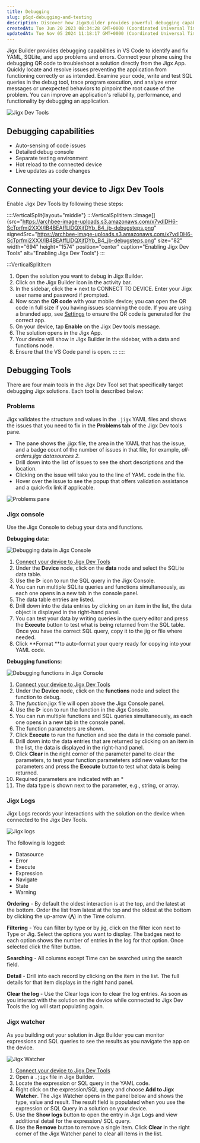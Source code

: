 ```yaml
---
title: Debugging
slug: pSqd-debugging-and-testing
description: Discover how JigxBuilder provides powerful debugging capabilities in VSCode for identifying and resolving YAML, SQLite, and app errors. Connect your phone using a debugging QR code to troubleshoot directly from the JigxApp. Benefit from features like auto
createdAt: Tue Jun 20 2023 08:34:28 GMT+0000 (Coordinated Universal Time)
updatedAt: Tue Nov 05 2024 11:18:17 GMT+0000 (Coordinated Universal Time)
---
```


Jigx Builder provides debugging capabilities in VS Code to identify and fix YAML, SQLite, and app problems and errors. Connect your phone using the debugging QR code to troubleshoot a solution directly from the Jigx App. Quickly locate and resolve issues preventing the application from functioning correctly or as intended.  Examine your code, write and test SQL queries in the debug tool, trace program execution, and analyze error messages or unexpected behaviors to pinpoint the root cause of the problem. You can improve an application's reliability, performance, and functionality by debugging an application.

![Jigx Dev Tools](https://archbee-image-uploads.s3.amazonaws.com/x7vdIDH6-ScTprfmi2XXX/AtgzZUHgK_p0EV0Zb98pk_jb-debug.png "Jigx Dev Tools")

## Debugging capabilities

- Auto-sensing of code issues
- Detailed debug console
- Separate testing environment
- Hot reload to the connected device
- Live updates as code changes

## Connecting your device to Jigx Dev Tools

Enable Jigx Dev Tools by following these steps:

::::VerticalSplit{layout="middle"}
:::VerticalSplitItem
::Image[]{src="https://archbee-image-uploads.s3.amazonaws.com/x7vdIDH6-ScTprfmi2XXX/IB4BEAffLlDQXjfDYb_B4_jb-debugsteps.png" signedSrc="https://archbee-image-uploads.s3.amazonaws.com/x7vdIDH6-ScTprfmi2XXX/IB4BEAffLlDQXjfDYb_B4_jb-debugsteps.png" size="82" width="694" height="1574" position="center" caption="Enabling Jigx Dev Tools" alt="Enabling Jigx Dev Tools"}
:::

:::VerticalSplitItem
1. Open the solution you want to debug in Jigx Builder.
2. Click on the Jigx Builder icon in the activity bar.
3. In the sidebar, click the **+** next to CONNECT TO DEVICE. Enter your Jigx user name and password if prompted.
4. Now scan the **QR code** with your mobile device; you can open the QR code in full size if you having issues scanning the code. If you are using a branded app, see [Settings](./Settings.md) to ensure the QR code is generated for the correct app.
5. On your device, tap **Enable** on the Jigx Dev tools message.
6. The solution opens in the Jigx App.
7. Your device will show in Jigx Builder in the sidebar, with a data and functions node.
8. Ensure that the VS Code panel is open.
:::
::::

## Debugging Tools

There are four main tools in the Jigx Dev Tool set that specifically target debugging Jigx  solutions. Each tool is described below:

### Problems

Jigx validates the structure and values in the `.jigx` YAML files and shows the issues that you need to fix in the **Problems tab** of the Jigx Dev tools pane. 

- The pane shows the .jigx file, the area in the YAML that has the issue, and a badge count of the number of issues in that file, for example, *all-orders.jigx datasources 2.*
- Drill down into the list of issues to see the short descriptions and the location.
- Clicking on the issue will take you to the line of YAML code in the file.
- &#x20;Hover over the issue to see the popup that offers validation assistance and a quick-fix link if applicable.

![Problems pane](https://archbee-image-uploads.s3.amazonaws.com/x7vdIDH6-ScTprfmi2XXX/xq_W7vxImiBLp07c8cuHy_jb-problemgif.gif "Problems pane")

### Jigx console

Use the Jigx Console to debug your data and functions.

**Debugging data:**

![Debugging data in Jigx Console](https://archbee-image-uploads.s3.amazonaws.com/x7vdIDH6-ScTprfmi2XXX/pVjWwfz1K2Rdcwc0drcgJ_jb-console.gif "Debugging data in Jigx Console")

1. &#x20;[Connect your device to Jigx Dev Tools]()
2. Under the **Device** node, click on the **data** node and select the SQLite data table.
3. Use the **▷** icon to run the SQL query in the Jigx Console.
4. You can run multiple SQLite queries and functions simultaneously, as each one opens in a new tab in the console panel.
5. The data table entries are listed.
6. Drill down into the data entries by clicking on an item in the list, the data object is displayed in the right-hand panel.
7. &#x20;You can test your data by writing queries in the query editor and press the **Execute** button to test what is being returned from the SQL table. Once you have the correct SQL query, copy it to the jig or file where needed.
8. Click **Format **to auto-format your query ready for copying into your YAML code.

**Debugging functions:**

![Debugging functions in Jigx Console](https://archbee-image-uploads.s3.amazonaws.com/x7vdIDH6-ScTprfmi2XXX/UJyIWEShn42cP0BhWW5D3_jb-functiongif.gif "Debugging functions in Jigx Console")

1. &#x20;[Connect your device to Jigx Dev Tools]()
2. Under the **Device** node, click on the **functions** node and select the function to debug.
3. The *function*.jigx file will open above the Jigx Console panel.
4. Use the **▷** icon to run the function  in the Jigx Console.
5. You can run multiple functions and SQL queries simultaneously, as each one opens in a new tab in the console panel.
6. The function parameters are shown.
7. Click **Execute** to run the function and see the data in the console panel.
8. Drill down into the data entries that are returned by clicking on an item in the list, the data is displayed in the right-hand panel.
9. Click **Clear** in the right corner of the parameter panel to clear the parameters, to test your function parameteters add new values for the parameters and press the **Execute** button to test what data is being returned.
10. Required parameters are indicated with an \* &#x20;
11. The data type is shown next to the parameter, e.g., string, or array.

### Jigx Logs

Jigx Logs records your interactions with the solution on the device when connected to the Jigx Dev Tools.

![Jigx logs](https://archbee-image-uploads.s3.amazonaws.com/x7vdIDH6-ScTprfmi2XXX/ra-YuRCoBFsVP9uFSFsLY_jb-jigxloggif.gif "Jigx logs")

The following is logged:

- Datasource
- Error
- Execute
- Expression
- Navigate
- State
- Warning

**Ordering** - By default the oldest interaction is at the top, and the latest at the bottom. Order the list from latest at the top and the oldest at the bottom by clicking the up-arrow (**⋀**) in the Time column.

**Filtering** - You can filter by type or by jig, click on the filter icon next to Type or Jig. Select the options you want to display. The badges next to each option shows the number of entries in the log for that option. Once selected click the filter button.

**Searching** - All columns except Time can be searched using the search field.

**Detail** - Drill into each record by clicking on the item in the list. The full details for that item displays in the right hand panel.

**Clear the log** - Use the Clear logs icon to clear the log entries. As soon as you interact with the solution on the device while connected to Jigx Dev Tools the log will start populating again.

### Jigx watcher

As you building out your solution in Jigx Builder you can monitor expressions and SQL queries to see the results as you navigate the app on the device.

![Jigx Watcher](https://archbee-image-uploads.s3.amazonaws.com/x7vdIDH6-ScTprfmi2XXX/f1yClypjHjw3R1DIt8fZz_jb-watcherfixed.gif "Jigx Watcher")

1. [Connect your device to Jigx Dev Tools]()
2. Open a `.jigx` file in Jigx Builder.
3. Locate the expression or SQL query in the YAML code.
4. Right click on the expression/SQL query and choose **Add to **Jigx** Watcher**. The Jigx  Watcher opens in the panel below and shows the type, value and result. The result field is populated when you use the expression or SQL Query in a solution on your device.
5. Use the **Show logs** button to open the entry in Jigx Logs and view additional detail for the expression/ SQL query.
6. Use the **Remove** button to remove a single item. Click **Clear** in the right corner of the  Jigx Watcher panel to clear all items in the list.



